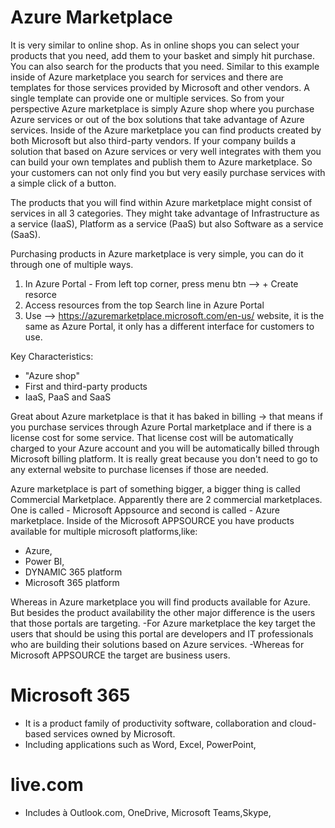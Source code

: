 # Azure Marketplace

It is very similar to online shop. As in online shops you can select your products that you need, add them to your basket and simply hit purchase. You can also search for the products that you need.
Similar to this example inside of Azure marketplace you search for services and there are templates for those services provided by Microsoft and other vendors. A single template can provide one or multiple services.
So from your perspective Azure marketplace is simply Azure shop where you purchase Azure services or out of the box solutions that take advantage of Azure services. Inside of the Azure marketplace you can find products created by both Microsoft but also third-party vendors. If your company builds a solution that based on Azure services or very well integrates with them you can build your own templates and publish them to Azure marketplace. So your customers can not only find you but very easily purchase services with a simple click of a button.

The products that you will find within Azure marketplace might consist of services in all 3 categories. They might take advantage of Infrastructure as a service (IaaS), Platform as a service (PaaS) but also Software as a service (SaaS).

Purchasing products in Azure marketplace is very simple, you can do it through one of multiple ways.

1. In Azure Portal - From left top corner, press menu btn --> + Create resorce
2. Access resources from the top Search line in Azure Portal
3. Use --> https://azuremarketplace.microsoft.com/en-us/ website, it is the same as Azure Portal, it only has a different interface for customers to use.

Key Characteristics:

- "Azure shop"
- First and third-party products
- IaaS, PaaS and SaaS

Great about Azure marketplace is that it has baked in billing -> that means if you purchase services through Azure Portal marketplace and if there is a license cost for some service. That license cost will be automatically charged to your Azure account and you will be automatically billed through Microsoft billing platform. It is really great because you don't need to go to any external website to purchase licenses if those are needed.

Azure marketplace is part of something bigger, a bigger thing is called Commercial Marketplace. Apparently there are 2 commercial marketplaces. One is called - Microsoft Appsource and second is called - Azure marketplace.
Inside of the Microsoft APPSOURCE you have products available for multiple microsoft platforms,like:

- Azure,
- Power BI,
- DYNAMIC 365 platform
- Microsoft 365 platform

Whereas in Azure marketplace you will find products available for Azure. But besides the product availability the other major difference is the users that those portals are targeting.
-For Azure marketplace the key target the users that should be using this portal are developers and IT professionals who are building their solutions based on Azure services.
-Whereas for Microsoft APPSOURCE the target are business users.

# Microsoft 365

- It is a product family of productivity software, collaboration and cloud-based services owned by Microsoft.
- Including applications such as Word, Excel, PowerPoint,

# live.com

- Includes à Outlook.com, OneDrive, Microsoft Teams,Skype,
